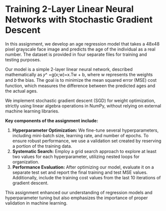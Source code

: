  # Training 2-Layer Linear Neural Networks with Stochastic Gradient Descent 

In this assignment, we develop an age regression model that takes a 48x48 pixel grayscale face image and predicts the age of the individual as a real number. The dataset is provided in four separate files for training and testing purposes.

Our model is a simple 2-layer linear neural network, described mathematically as 𝑦^ =g(x;w)=x.Tw + b, where w represents the weights and 𝑏 the bias. The goal is to minimize the mean squared error (MSE) cost function, which measures the difference between the predicted ages and the actual ages.

We implement stochastic gradient descent (SGD) for weight optimization, strictly using linear algebra operations in NumPy, without relying on external machine learning libraries.

**Key components of the assignment include:**
1) **Hyperparameter Optimization:** We fine-tune several hyperparameters, including mini-batch size, learning rate, and number of epochs. To ensure robust performance, we use a validation set created by reserving a portion of the training data.
2) **Systematic Search:** Employ a grid search approach to explore at least two values for each hyperparameter, utilizing nested loops for organization.
3) **Performance Evaluation:** After optimizing our model, evaluate it on a separate test set and report the final training and test MSE values. Additionally, include the training cost values from the last 10 iterations of gradient descent.

This assignment enhanced our understanding of regression models and hyperparameter tuning but also emphasizes the importance of proper validation in machine learning.
